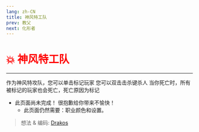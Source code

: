 ```yaml
---
lang: zh-CN
title: 神风特工队
prev: 教父
next: 化形者
---
```


# <font color="red">💥 <b>神风特工队</b></font> <Badge text="Support" type="tip" vertical="middle"/>

***

作为神风特攻队，您可以单击标记玩家 您可以双击击杀键杀人 当你死亡时，所有被标记的玩家也会死亡，死亡原因为标记

- 此页面尚未完成！ 很抱歉给你带来不愉快！
  - 此页面仍然需要：职业颜色和设置。

> 想法 & 编码: [Drakos](https://github.com/Ultradragon005)
